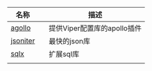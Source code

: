 



| 名称                                           |      | 描述                        |
| ---------------------------------------------- | ---- | --------------------------- |
| [agollo](https://github.com/shima-park/agollo) |      | 提供Viper配置库的apollo插件 |
| [jsoniter](http://jsoniter.com/)               |      | 最快的json库                |
| [sqlx](https://github.com/jmoiron/sqlx)        |      | 扩展sql库                   |
|                                                |      |                             |


